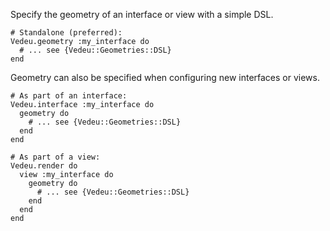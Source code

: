 Specify the geometry of an interface or view with a simple DSL.

    # Standalone (preferred):
    Vedeu.geometry :my_interface do
      # ... see {Vedeu::Geometries::DSL}
    end

Geometry can also be specified when configuring new interfaces or
views.

    # As part of an interface:
    Vedeu.interface :my_interface do
      geometry do
        # ... see {Vedeu::Geometries::DSL}
      end
    end

    # As part of a view:
    Vedeu.render do
      view :my_interface do
        geometry do
          # ... see {Vedeu::Geometries::DSL}
        end
      end
    end
